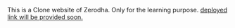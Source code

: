 This is a Clone website of Zerodha.
Only for the learning purpose.
[deployed link will be provided soon.]()
